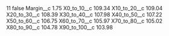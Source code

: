 <?xml version="1.0" encoding="UTF-8"?>
<CustomMetadata xmlns="http://soap.sforce.com/2006/04/metadata" xmlns:xsi="http://www.w3.org/2001/XMLSchema-instance" xmlns:xsd="http://www.w3.org/2001/XMLSchema">
    <label>11</label>
    <protected>false</protected>
    <values>
        <field>Margin__c</field>
        <value xsi:type="xsd:double">1.75</value>
    </values>
    <values>
        <field>X0_to_10__c</field>
        <value xsi:type="xsd:double">109.34</value>
    </values>
    <values>
        <field>X10_to_20__c</field>
        <value xsi:type="xsd:double">109.04</value>
    </values>
    <values>
        <field>X20_to_30__c</field>
        <value xsi:type="xsd:double">108.39</value>
    </values>
    <values>
        <field>X30_to_40__c</field>
        <value xsi:type="xsd:double">107.98</value>
    </values>
    <values>
        <field>X40_to_50__c</field>
        <value xsi:type="xsd:double">107.22</value>
    </values>
    <values>
        <field>X50_to_60__c</field>
        <value xsi:type="xsd:double">106.75</value>
    </values>
    <values>
        <field>X60_to_70__c</field>
        <value xsi:type="xsd:double">105.97</value>
    </values>
    <values>
        <field>X70_to_80__c</field>
        <value xsi:type="xsd:double">105.02</value>
    </values>
    <values>
        <field>X80_to_90__c</field>
        <value xsi:type="xsd:double">104.78</value>
    </values>
    <values>
        <field>X90_to_100__c</field>
        <value xsi:type="xsd:double">103.98</value>
    </values>
</CustomMetadata>
